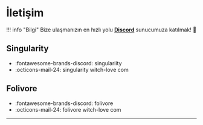 # İletişim

!!! info "Bilgi"
	Bize ulaşmanızın en hızlı yolu **[Discord](https://discord.gg/jyD5jn9Vpd)** sunucumuza katılmak! :handshake:

## Singularity
* :fontawesome-brands-discord: singulariity
* :octicons-mail-24: singularity witch-love com

## Folivore
* :fontawesome-brands-discord: folivore
* :octicons-mail-24: folivore witch-love com
***